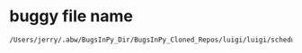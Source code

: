 # buggy file name

```text
/Users/jerry/.abw/BugsInPy_Dir/BugsInPy_Cloned_Repos/luigi/luigi/scheduler.py
```
